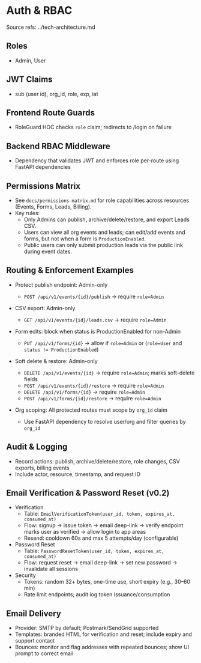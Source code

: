 # Auth & RBAC

Source refs: ../tech-architecture.md

## Roles
- Admin, User

## JWT Claims
- sub (user id), org_id, role, exp, iat

## Frontend Route Guards
- RoleGuard HOC checks `role` claim; redirects to /login on failure

## Backend RBAC Middleware
- Dependency that validates JWT and enforces role per-route using FastAPI dependencies

## Permissions Matrix
- See `docs/permissions-matrix.md` for role capabilities across resources (Events, Forms, Leads, Billing).
- Key rules:
  - Only Admins can publish, archive/delete/restore, and export Leads CSV.
  - Users can view all org events and leads; can edit/add events and forms, but not when a form is `ProductionEnabled`.
  - Public users can only submit production leads via the public link during event dates.

## Routing & Enforcement Examples
- Protect publish endpoint: Admin-only
  - `POST /api/v1/events/{id}/publish` → require `role=Admin`
- CSV export: Admin-only
  - `GET /api/v1/events/{id}/leads.csv` → require `role=Admin`
- Form edits: block when status is ProductionEnabled for non-Admin
  - `PUT /api/v1/forms/{id}` → allow if `role=Admin` or (`role=User` and `status != ProductionEnabled`)

- Soft delete & restore: Admin-only
  - `DELETE /api/v1/events/{id}` → require `role=Admin`; marks soft-delete fields
  - `POST /api/v1/events/{id}/restore` → require `role=Admin`
  - `DELETE /api/v1/forms/{id}` → require `role=Admin`
  - `POST /api/v1/forms/{id}/restore` → require `role=Admin`

- Org scoping: All protected routes must scope by `org_id` claim
  - Use FastAPI dependency to resolve user/org and filter queries by `org_id`

## Audit & Logging
- Record actions: publish, archive/delete/restore, role changes, CSV exports, billing events
- Include actor, resource, timestamp, and request ID

## Email Verification & Password Reset (v0.2)
- Verification
  - Table: `EmailVerificationToken(user_id, token, expires_at, consumed_at)`
  - Flow: signup -> issue token -> email deep-link -> verify endpoint marks user as verified -> allow login to app areas
  - Resend: cooldown 60s and max 5 attempts/day (configurable)
- Password Reset
  - Table: `PasswordResetToken(user_id, token, expires_at, consumed_at)`
  - Flow: request reset -> email deep-link -> set new password -> invalidate all sessions
- Security
  - Tokens: random 32+ bytes, one-time use, short expiry (e.g., 30–60 min)
  - Rate limit endpoints; audit log token issuance/consumption

## Email Delivery
- Provider: SMTP by default; Postmark/SendGrid supported
- Templates: branded HTML for verification and reset; include expiry and support contact
- Bounces: monitor and flag addresses with repeated bounces; show UI prompt to correct email



